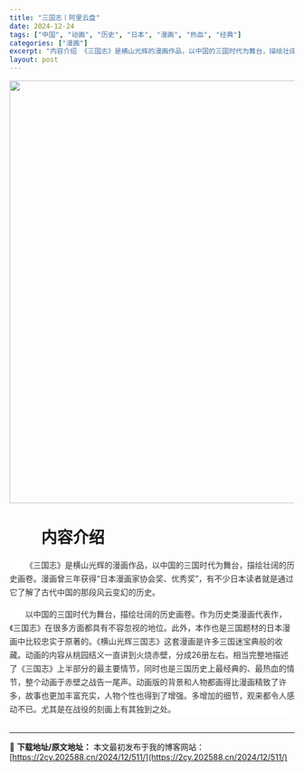 ```yaml
---
title: "三国志丨阿里云盘"
date: 2024-12-24
tags: ["中国", "动画", "历史", "日本", "漫画", "热血", "经典"]
categories: ["漫画"]
excerpt: "内容介绍 《三国志》是横山光辉的漫画作品，以中国的三国时代为舞台，描绘壮阔的历史画卷。漫画曾三年获得“日本漫画家协会奖、优秀奖”，有不少日本读者就是通过它了解了古代中国的那段风云变幻的历史。 以中国的三国时代为舞台，描绘壮阔的历史画卷。作为历史类漫画代表作，《三国志》在很多方面都具有不容忽视的地位。&hellip;"
layout: post
---
```


<img class="aligncenter size-full wp-image-734" src="https://2cy.202588.cn/wp-content/uploads/2024/12/2024122414565768.webp" alt="" width="640" height="748" />
<h1 style="white-space: normal; text-indent: 2em; text-align: left;">内容介绍</h1>
<p style="margin-bottom: 15px; white-space: normal; overflow-wrap: break-word; color: #333333; text-indent: 2em; line-height: 24px; zoom: 1; background-color: #ffffff; text-align: left;"><span style="color: #333333; text-indent: 28px; background-color: #ffffff;">《三国志》是</span>横山光辉<span style="color: #333333; text-indent: 28px; background-color: #ffffff;">的漫画作品，以</span>中国<span style="color: #333333; text-indent: 28px; background-color: #ffffff;">的三国时代为舞台，描绘壮阔的历史画卷。漫画曾三年获得“</span>日本漫画家协会<span style="color: #333333; text-indent: 28px; background-color: #ffffff;">奖、优秀奖”，有不少日本读者就是通过它了解了古代中国的那段风云变幻的历史。</span></p>
<p style="margin-bottom: 15px; white-space: normal; overflow-wrap: break-word; color: #333333; text-indent: 2em; line-height: 24px; zoom: 1; background-color: #ffffff; text-align: left;">以中国的三国时代为舞台，描绘壮阔的历史画卷。作为历史类漫画代表作，《三国志》在很多方面都具有不容忽视的地位。此外，本作也是三国题材的日本漫画中比较忠实于原著的。《横山光辉三国志》这套漫画是许多三国迷宝典般的收藏。动画的内容从桃园结义一直讲到火烧赤壁，分成26册左右。相当完整地描述了《三国志》上半部分的最主要情节，同时也是三国历史上最经典的、最热血的情节，整个动画于赤壁之战告一尾声。动画版的背景和人物都画得比漫画精致了许多，故事也更加丰富充实，人物个性也得到了增强。多增加的细节，观来都令人感动不已。尤其是在战役的刻画上有其独到之处。</p>

<h2 style="text-indent: 2em; text-align: left;"></h2>

---
📖 **下载地址/原文地址：** 本文最初发布于我的博客网站：[https://2cy.202588.cn/2024/12/511/](https://2cy.202588.cn/2024/12/511/)
